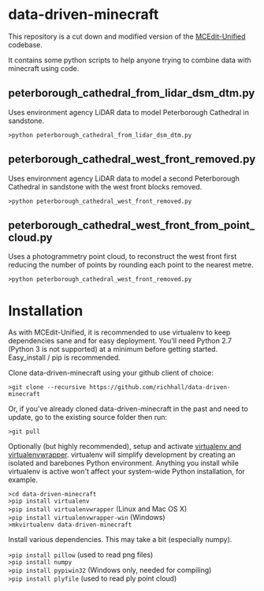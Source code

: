 # data-driven-minecraft

This repository is a cut down and modified version of the [MCEdit-Unified](https://github.com/Khroki/MCEdit-Unified) codebase.

It contains some python scripts to help anyone trying to combine data with minecraft using code.

## peterborough_cathedral_from_lidar_dsm_dtm.py

Uses environment agency LiDAR data to model Peterborough Cathedral in sandstone.

`>python peterborough_cathedral_from_lidar_dsm_dtm.py`

## peterborough_cathedral_west_front_removed.py

Uses environment agency LiDAR data to model a second Peterborough Cathedral in sandstone with the west front blocks removed.

`>python peterborough_cathedral_west_front_removed.py`

## peterborough_cathedral_west_front_from_point_cloud.py

Uses a photogrammetry point cloud, to reconstruct the west front first reducing the number of points by rounding each point to the nearest metre.

`>python peterborough_cathedral_west_front_removed.py`

# Installation

As with MCEdit-Unified, it is recommended to use virtualenv to keep dependencies sane and for easy deployment. You'll need Python 2.7 (Python 3 is not supported) at a minimum before getting started. Easy_install / pip is recommended.

Clone data-driven-minecraft using your github client of choice:

`>git clone --recursive https://github.com/richhall/data-driven-minecraft`

Or, if you've already cloned data-driven-minecraft in the past and need to update, go to the existing source folder then run:

`>git pull`

Optionally (but highly recommended), setup and activate [virtualenv and virtualenvwrapper](http://docs.python-guide.org/en/latest/dev/virtualenvs/). virtualenv will simplify development by creating an isolated and barebones Python environment. Anything you install while virtualenv is active won't affect your system-wide Python installation, for example.

`>cd data-driven-minecraft`
<br>
`>pip install virtualenv`
<br>
`>pip install virtualenvwrapper` (Linux and Mac OS X)
<br>
`>pip install virtualenvwrapper-win` (Windows)
<br>
`>mkvirtualenv data-driven-minecraft`

Install various dependencies. This may take a bit (especially numpy). 

`>pip install pillow` (used to read png files)
<br>
`>pip install numpy` 
<br>
`>pip install pypiwin32` (Windows only, needed for compiling)
<br>
`>pip install plyfile` (used to read ply point cloud)
<br>





